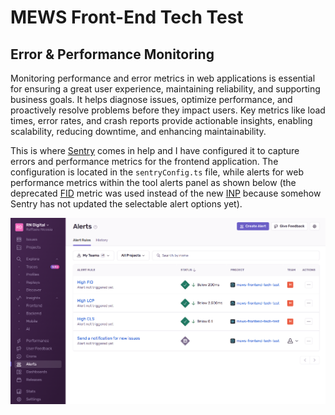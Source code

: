 # MEWS Front-End Tech Test

## Error & Performance Monitoring

Monitoring performance and error metrics in web applications is essential for ensuring a great user experience, maintaining reliability, and supporting business goals. It helps diagnose issues, optimize performance, and proactively resolve problems before they impact users. Key metrics like load times, error rates, and crash reports provide actionable insights, enabling scalability, reducing downtime, and enhancing maintainability.

This is where [Sentry](https://sentry.io/welcome/) comes in help and I have configured it to capture errors and performance metrics for the frontend application.
The configuration is located in the `sentryConfig.ts` file, while alerts for web performance metrics within the tool alerts panel as shown below (the deprecated [FID](https://web.dev/articles/fid) metric was used instead of the new [INP](https://web.dev/articles/inp) because somehow Sentry has not updated the selectable alert options yet).

![Sentry alerts screenshot](./src/assets/images/sentry-alerts.png)
